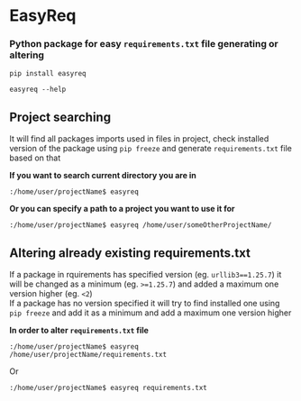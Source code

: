 # EasyReq

### Python package for easy `requirements.txt` file generating or altering

    pip install easyreq
    
    easyreq --help


## Project searching

It will find all packages imports used in files in project, check installed version of the package using `pip freeze` and generate `requirements.txt` file based on that 

**If you want to search current directory you are in**

    :/home/user/projectName$ easyreq
    
**Or you can specify a path to a project you want to use it for**

    :/home/user/projectName$ easyreq /home/user/someOtherProjectName/

## Altering already existing requirements.txt

If a package in rquirements has specified version (eg. `urllib3==1.25.7`) it will be changed as a minimum (eg. `>=1.25.7`) and added a maximum one version higher (eg. `<2`)  
If a package has no version specified it will try to find installed one using `pip freeze` and add it as a minimum and add a maximum one version higher

**In order to alter `requirements.txt` file**

    :/home/user/projectName$ easyreq /home/user/projectName/requirements.txt

Or

    :/home/user/projectName$ easyreq requirements.txt
